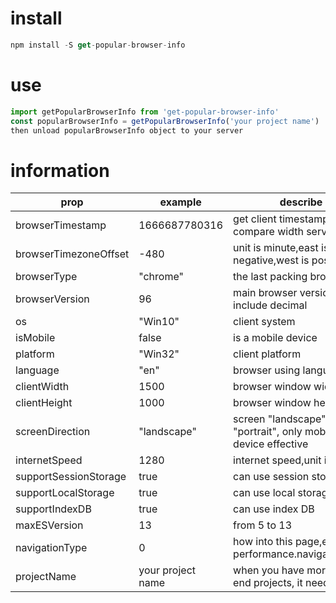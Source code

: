 # install
```js
npm install -S get-popular-browser-info
```

# use
```js
import getPopularBrowserInfo from 'get-popular-browser-info'
const popularBrowserInfo = getPopularBrowserInfo('your project name')
then unload popularBrowserInfo object to your server
```

# information

| prop | example           | describe                                                       |
|------|-------------------|----------------------------------------------------------------|
|browserTimestamp      | 1666687780316     | get client timestamp for compare width server                  |
|browserTimezoneOffset      | -480              | unit is minute,east is negative,west is positive               |
|browserType      | "chrome"          | the last packing browser                                       |
|browserVersion      | 96                | main browser version, not include decimal                      |
|os      | "Win10"           | client system                                                  |
|isMobile      | false             | is a mobile device                                             |
|platform      | "Win32"           | client platform                                                |
|language      | "en"              | browser using language                                         |
|clientWidth      | 1500              | browser window width                                           |
|clientHeight      | 1000              | browser window height                                          |
|screenDirection      | "landscape"       | screen "landscape" or "portrait", only mobile device effective |
|internetSpeed      | 1280              | internet speed,unit is Kb                                      |
|supportSessionStorage      | true              | can use session storage                                        |
|supportLocalStorage      | true              | can use local storage                                          |
|supportIndexDB      | true              | can use index DB                                               |
|maxESVersion      | 13                | from 5 to 13                                                   |
|navigationType      | 0                 | how into this page,equal performance.navigation.type                                      |
|projectName      | your project name | when you have more front end projects, it need                 |

